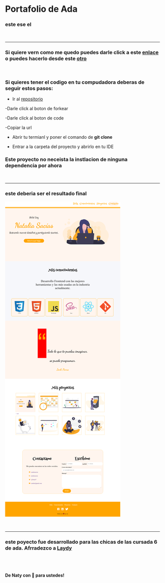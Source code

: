 # Portafolio de Ada

### este ese el

<br>

***

### Si quiere vern como me quedo puedes darle click a este [enlace](https://github.com/Naty1401/00_proyecto) o puedes hacerlo desde este [otro]()

<br>

### Si quieres tener el codigo en tu compudadora deberas de seguir estos pasos:


- Ir al [repositorio](https://github.com/Naty1401/00_proyecto)

-Darle click al boton de forkear

-Darle click al boton de code

-Copiar la url

- Abrir tu termianl y poner el comando de **git clone <url>**

- Entrar a la carpeta del proyecto y abrirlo en tu IDE

### Este proyecto no neceista la instlacion de ninguna dependencia por ahora

<br>

***

### este deberia ser el resultado final

![imagen](./img/screencapture.png)

<br>

***

### este poyecto fue desarrollado para las chicas de  las cursada 6 de ada. Afrradezco a [Laydy]()

<br>
<br>

#### De Naty con 💖 para ustedes!

